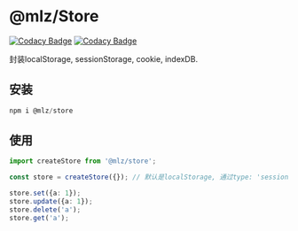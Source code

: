 # @mlz/Store

[![Codacy Badge](https://api.codacy.com/project/badge/Grade/17eb7a7e502d440ea5adce4a23aab165)](https://app.codacy.com/gh/juicecube/localStore?utm_source=github.com&utm_medium=referral&utm_content=juicecube/localStore&utm_campaign=Badge_Grade_Dashboard)
[![Codacy Badge](https://api.codacy.com/project/badge/Grade/17eb7a7e502d440ea5adce4a23aab165)](https://app.codacy.com/gh/juicecube/localStore?utm_source=github.com&utm_medium=referral&utm_content=juicecube/localStore&utm_campaign=Badge_Grade_Dashboard)

封装localStorage, sessionStorage, cookie, indexDB.

## 安装
``` js
npm i @mlz/store
```

## 使用
``` ts
import createStore from '@mlz/store';

const store = createStore({}); // 默认是localStorage, 通过type: 'sessionStorage'|'cookieStorage'|'indexDB'区分

store.set({a: 1});
store.update({a: 1});
store.delete('a');
store.get('a');
```